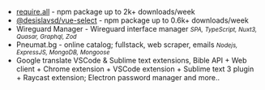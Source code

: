 - [require.all](https://www.npmjs.com/package/require.all) - npm package up to 2k+ downloads/week
- [@desislavsd/vue-select](https://www.npmjs.com/package/@desislavsd/vue-select) - npm package up to 0.6k+ downloads/week
- Wireguard Manager - Wireguard interface manager <small>_SPA, TypeScript, Nuxt3, Quasar, Graphql, Zod_</small>
- Pneumat.bg - online catalog; fullstack, web scraper, emails <small>_Nodejs, ExpressJS, MongoDB, Mongoose_</small>
- Google translate VSCode & Sublime text extensions, Bible API + Web client + Chrome extension + VSCode extension + Sublime text 3 plugin + Raycast extension; Electron password manager and more..
